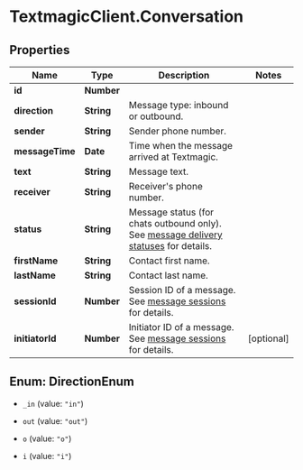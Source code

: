 # TextmagicClient.Conversation

## Properties
Name | Type | Description | Notes
------------ | ------------- | ------------- | -------------
**id** | **Number** |  | 
**direction** | **String** | Message type: inbound or outbound.  | 
**sender** | **String** | Sender phone number. | 
**messageTime** | **Date** | Time when  the message arrived at Textmagic. | 
**text** | **String** | Message text. | 
**receiver** | **String** | Receiver's phone number. | 
**status** | **String** | Message status (for chats outbound only). See [message delivery statuses](https://docs.textmagic.com/#section/Delivery-status-codes) for details. | 
**firstName** | **String** | Contact first name. | 
**lastName** | **String** | Contact last name. | 
**sessionId** | **Number** | Session ID of a message. See [message sessions](https://docs.textmagic.com/#tag/Outbound-Message-Sessions) for details. | 
**initiatorId** | **Number** | Initiator ID of a message. See [message sessions](https://docs.textmagic.com/#tag/Outbound-Message-Sessions) for details. | [optional] 


<a name="DirectionEnum"></a>
## Enum: DirectionEnum


* `_in` (value: `"in"`)

* `out` (value: `"out"`)

* `o` (value: `"o"`)

* `i` (value: `"i"`)




